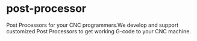 # post-processor
Post Processors for your CNC programmers.We develop and support customized Post Processors to get working G-code to your CNC machine.
